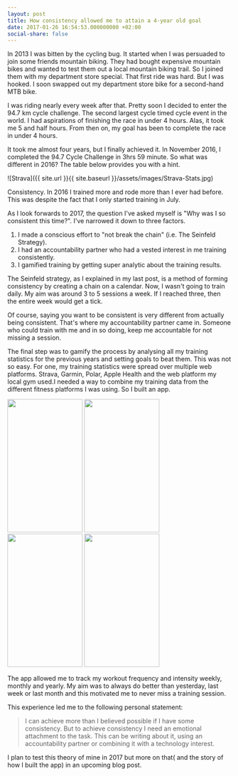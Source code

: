```yaml
---
layout: post
title: How consistency allowed me to attain a 4-year old goal
date: 2017-01-26 16:54:53.000000000 +02:00
social-share: false
---
```

In 2013 I was bitten by the cycling bug. It started when I was persuaded to join some friends mountain biking. They had bought expensive mountain bikes and wanted to test them out a local mountain biking trail. So I joined them with my department store special. 
That first ride was hard. But I was hooked. I soon swapped out my department store bike for a second-hand MTB bike.

I was riding nearly every week after that. Pretty soon I decided to enter the 94.7 km cycle challenge. The second largest cycle timed cycle event in the world. I had aspirations of finishing the race in under 4 hours. Alas, it took me 5 and half hours. From then on, my goal has been to complete the race in under 4 hours.

It took me almost four years, but I finally achieved it. In November 2016, I completed the 94.7 Cycle Challenge in 3hrs 59 minute. So what was different in 2016? The table below provides you with a hint.

![Strava]({{ site.url }}{{ site.baseurl }}/assets/images/Strava-Stats.jpg)


Consistency. In 2016 I trained more and rode more than I ever had before. This was despite the fact that I only started training in July.

As I look forwards to 2017, the question I've asked myself is "Why was I so consistent this time?". 
I've narrowed it down to three factors.
1. I made a conscious effort to "not break the chain" (i.e. The Seinfeld Strategy).
2. I had an accountability partner who had a vested interest in me training consistently.
3. I gamified training by getting super analytic about the training results.


The Seinfeld strategy, as I explained in my last post, is a method of forming consistency by creating a chain on a calendar. Now, I wasn't going to train daily. My aim was around 3 to 5 sessions a week. If I reached three, then the entire week would get a tick.

Of course, saying you want to be consistent is very different from actually being consistent. That's where my accountability partner came in. Someone who could train with me and in so doing, keep me accountable for not missing a session.

The final step was to gamify the process by analysing all my training statistics for the previous years and setting goals to beat them. This was not so easy. For one, my training statistics were spread over multiple web platforms. Strava, Garmin, Polar, Apple Health and the web platform my local gym used.I needed a way to combine my training data from the different fitness platforms I was using. So I built an app.

<a href="http://asifhamza.com/http://asifhamza.com/wp-content/uploads/2017/01/IMG_1867.png"><img class="alignnone size-medium wp-image-374" src="{{ site.baseurl }}/assets/IMG_1867-169x300.png" alt="" width="169" height="300" /></a> <a href="http://asifhamza.com/http://asifhamza.com/wp-content/uploads/2017/01/IMG_1866.png"><img class="alignnone size-medium wp-image-373" src="{{ site.baseurl }}/assets/IMG_1866-169x300.png" alt="" width="169" height="300" /></a> <a href="http://asifhamza.com/http://asifhamza.com/wp-content/uploads/2017/01/IMG_1865.png"><img class="alignnone size-medium wp-image-372" src="{{ site.baseurl }}/assets/IMG_1865-169x300.png" alt="" width="169" height="300" /></a> <a href="http://asifhamza.com/http://asifhamza.com/wp-content/uploads/2017/01/IMG_1864.png"><img class="alignnone size-medium wp-image-371" src="{{ site.baseurl }}/assets/IMG_1864-169x300.png" alt="" width="169" height="300" /></a>

The app allowed me to track my workout frequency and intensity weekly, monthly and yearly. My aim was to always do better than yesterday, last week or last month and this motivated me to never miss a training session.

This experience led me to the following personal statement:

> I can achieve more than I believed possible if I have some consistency. But to achieve consistency I need an emotional attachment to the task. This can be writing about it, using an accountability partner or combining it with a technology interest.

I plan to test this theory of mine in 2017 but more on that( and the story of how I built the app) in an upcoming blog post.

